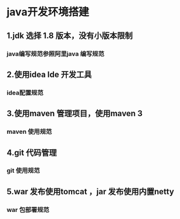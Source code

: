 # java开发环境搭建
## 1.jdk 选择 1.8 版本，没有小版本限制
### java编写规范参照阿里java 编写规范
## 2.使用idea Ide 开发工具
### idea配置规范
## 3.使用maven 管理项目，使用maven 3
### maven 使用规范
## 4.git 代码管理
### git 使用规范
## 5.war 发布使用tomcat ，jar 发布使用内置netty
### war 包部署规范


